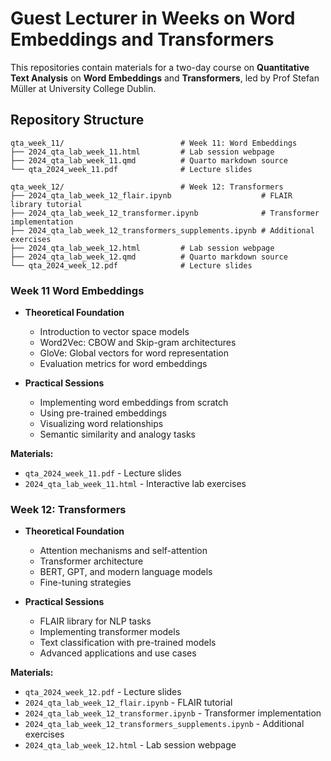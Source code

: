 

# Guest Lecturer in Weeks on Word Embeddings and Transformers


This repositories contain materials for a two-day course on **Quantitative Text Analysis** on **Word Embeddings** and **Transformers**, led by Prof Stefan Müller at University College Dublin.



## Repository Structure

```
qta_week_11/                          # Week 11: Word Embeddings
├── 2024_qta_lab_week_11.html         # Lab session webpage
├── 2024_qta_lab_week_11.qmd          # Quarto markdown source
└── qta_2024_week_11.pdf              # Lecture slides

qta_week_12/                          # Week 12: Transformers
├── 2024_qta_lab_week_12_flair.ipynb                    # FLAIR library tutorial
├── 2024_qta_lab_week_12_transformer.ipynb              # Transformer implementation
├── 2024_qta_lab_week_12_transformers_supplements.ipynb # Additional exercises
├── 2024_qta_lab_week_12.html         # Lab session webpage
├── 2024_qta_lab_week_12.qmd          # Quarto markdown source
└── qta_2024_week_12.pdf              # Lecture slides

```



### **Week 11 Word Embeddings**
- **Theoretical Foundation**
  - Introduction to vector space models
  - Word2Vec: CBOW and Skip-gram architectures
  - GloVe: Global vectors for word representation
  - Evaluation metrics for word embeddings

- **Practical Sessions**
  - Implementing word embeddings from scratch
  - Using pre-trained embeddings
  - Visualizing word relationships
  - Semantic similarity and analogy tasks

**Materials:**
- `qta_2024_week_11.pdf` - Lecture slides
- `2024_qta_lab_week_11.html` - Interactive lab exercises

### **Week 12: Transformers**
- **Theoretical Foundation**
  - Attention mechanisms and self-attention
  - Transformer architecture
  - BERT, GPT, and modern language models
  - Fine-tuning strategies

- **Practical Sessions**
  - FLAIR library for NLP tasks
  - Implementing transformer models
  - Text classification with pre-trained models
  - Advanced applications and use cases

**Materials:**
- `qta_2024_week_12.pdf` - Lecture slides  
- `2024_qta_lab_week_12_flair.ipynb` - FLAIR tutorial
- `2024_qta_lab_week_12_transformer.ipynb` - Transformer implementation
- `2024_qta_lab_week_12_transformers_supplements.ipynb` - Additional exercises
- `2024_qta_lab_week_12.html` - Lab session webpage
